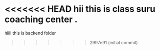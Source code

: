 <<<<<<< HEAD
hii this is class suru coaching center .
=======
hiiii this is backend folder
>>>>>>> 2997e91 (initial commit)

